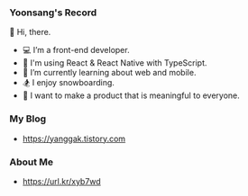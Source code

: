 ### Yoonsang's Record

👋 Hi, there.
- 💻 I’m a front-end developer.
- 📘 I'm using React & React Native with TypeScript.
- 📱 I’m currently learning about web and mobile.
- 🏂 I enjoy snowboarding.
- 🤩 I want to make a product that is meaningful to everyone.

### My Blog

- https://yanggak.tistory.com

### About Me

- https://url.kr/xyb7wd
